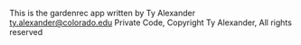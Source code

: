 This is the gardenrec app written by Ty Alexander <ty.alexander@colorado.edu>
Private Code, Copyright Ty Alexander, All rights reserved
